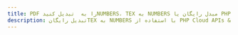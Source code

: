 ---title: PDF را به  تبدیل کنیدNUMBERS، TEX به NUMBERS مبدل رایگان یا PHP SDKdescription: تبدیل رایگانTEX به NUMBERS با استفاده از PHP Cloud APIs & SDK همچنین اسناد PDF را در Cloud ایجاد، ویرایش و رندر کنید.---